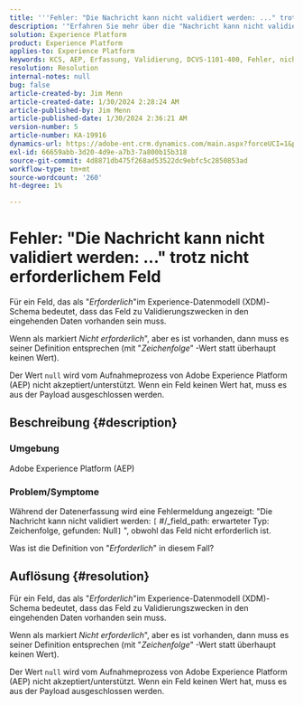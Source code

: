 ```yaml
---
title: '''Fehler: "Die Nachricht kann nicht validiert werden: ..." trotz nicht erforderlicher Felder"'
description: '"Erfahren Sie mehr über die "Nachricht kann nicht validiert werden": ..." trotz nicht erforderlichem Feldfehler in Adobe Experience Platform."'
solution: Experience Platform
product: Experience Platform
applies-to: Experience Platform
keywords: KCS, AEP, Erfassung, Validierung, DCVS-1101-400, Fehler, nicht erforderliches Feld, Nachricht kann nicht validiert werden, FAQ, Adobe Experience Platform
resolution: Resolution
internal-notes: null
bug: false
article-created-by: Jim Menn
article-created-date: 1/30/2024 2:28:24 AM
article-published-by: Jim Menn
article-published-date: 1/30/2024 2:36:21 AM
version-number: 5
article-number: KA-19916
dynamics-url: https://adobe-ent.crm.dynamics.com/main.aspx?forceUCI=1&pagetype=entityrecord&etn=knowledgearticle&id=c08bfe39-17bf-ee11-9079-6045bd006268
exl-id: 66659abb-3d20-4d9e-a7b3-7a800b15b318
source-git-commit: 4d8871db475f268ad53522dc9ebfc5c2850853ad
workflow-type: tm+mt
source-wordcount: '260'
ht-degree: 1%

---
```


# Fehler: &quot;Die Nachricht kann nicht validiert werden: ...&quot; trotz nicht erforderlichem Feld


Für ein Feld, das als &quot;*Erforderlich*&quot;im Experience-Datenmodell (XDM)-Schema bedeutet, dass das Feld zu Validierungszwecken in den eingehenden Daten vorhanden sein muss.

Wenn als markiert *Nicht erforderlich*&quot;, aber es ist vorhanden, dann muss es seiner Definition entsprechen (mit &quot;*Zeichenfolge*&quot;<b> </b>-Wert statt überhaupt keinen Wert).

Der Wert `null` wird vom Aufnahmeprozess von Adobe Experience Platform (AEP) nicht akzeptiert/unterstützt. Wenn ein Feld keinen Wert hat, muss es aus der Payload ausgeschlossen werden.

## Beschreibung {#description}


### <b>Umgebung</b>

Adobe Experience Platform (AEP)



### <b>Problem/Symptome</b>

Während der Datenerfassung wird eine Fehlermeldung angezeigt: &quot;Die Nachricht kann nicht validiert werden: `[` #/_field_path: erwarteter Typ: Zeichenfolge, gefunden: Null`]` &quot;, obwohl das Feld nicht erforderlich ist.

Was ist die Definition von &quot;*Erforderlich*&quot; in diesem Fall?


## Auflösung {#resolution}


Für ein Feld, das als &quot;*Erforderlich*&quot;im Experience-Datenmodell (XDM)-Schema bedeutet, dass das Feld zu Validierungszwecken in den eingehenden Daten vorhanden sein muss.

Wenn als markiert *Nicht erforderlich*&quot;, aber es ist vorhanden, dann muss es seiner Definition entsprechen (mit &quot;*Zeichenfolge*&quot;<b> </b>-Wert statt überhaupt keinen Wert).

Der Wert `null` wird vom Aufnahmeprozess von Adobe Experience Platform (AEP) nicht akzeptiert/unterstützt. Wenn ein Feld keinen Wert hat, muss es aus der Payload ausgeschlossen werden.
